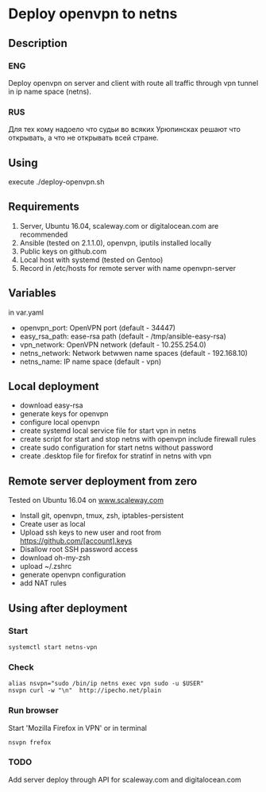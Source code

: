 # Deploy openvpn to netns
## Description 
### ENG
Deploy openvpn on server and client with route all traffic through 
vpn tunnel in ip name space (netns).
### RUS
Для тех кому надоело что судьи во всяких Урюпинсках решают что открывать,
а что не открывать всей стране.

## Using
execute ./deploy-openvpn.sh

## Requirements
 1. Server, Ubuntu 16.04, scaleway.com or digitalocean.com are recommended
 2. Ansible (tested on 2.1.1.0), openvpn, iputils installed locally
 3. Public keys on github.com
 4. Local host with systemd (tested on Gentoo)
 5. Record in /etc/hosts for remote server with name openvpn-server

## Variables 
in var.yaml 
 * openvpn_port: OpenVPN port (default  - 34447)
 * easy_rsa_path: ease-rsa path (default - /tmp/ansible-easy-rsa)
 * vpn_network: OpenVPN network (default - 10.255.254.0)
 * netns_network: Network betwwen name spaces (default - 192.168.10)
 * netns_name: IP name space (default - vpn)

## Local deployment
 * download easy-rsa
 * generate keys for openvpn
 * configure local openvpn
 * create systemd local service file for start vpn in netns
 * create script for start and stop netns with openvpn include firewall rules
 * create sudo configuration for start netns without password
 * create .desktop file for firefox for stratinf in netns with vpn

## Remote server deployment from zero
Tested on Ubuntu 16.04 on www.scaleway.com
 * Install git, openvpn, tmux, zsh, iptables-persistent
 * Create user as local
 * Upload ssh keys to new user and root from https://github.com/[account].keys
 * Disallow root SSH password access
 * download oh-my-zsh
 * upload ~/.zshrc
 * generate openvpn configuration
 * add NAT rules

## Using after deployment
### Start
```
systemctl start netns-vpn
```
### Check
```
alias nsvpn="sudo /bin/ip netns exec vpn sudo -u $USER"
nsvpn curl -w "\n"  http://ipecho.net/plain
```
### Run browser
Start 'Mozilla Firefox in VPN' or in terminal
```
nsvpn frefox
```
### TODO
Add server deploy through API for scaleway.com and digitalocean.com


